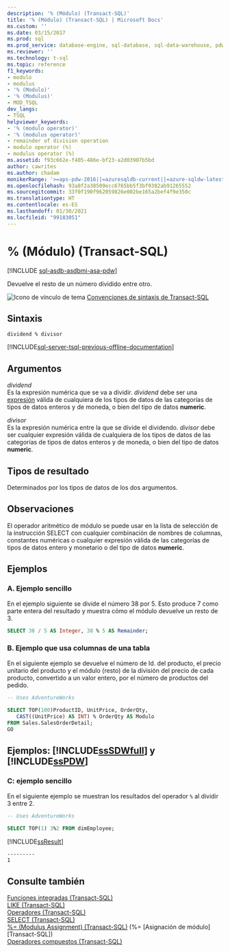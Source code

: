 ```yaml
---
description: '% (Módulo) (Transact-SQL)'
title: '% (Módulo) (Transact-SQL) | Microsoft Docs'
ms.custom: ''
ms.date: 03/15/2017
ms.prod: sql
ms.prod_service: database-engine, sql-database, sql-data-warehouse, pdw
ms.reviewer: ''
ms.technology: t-sql
ms.topic: reference
f1_keywords:
- modulo
- modulus
- '% (Modulo)'
- '% (Modulus)'
- MOD_TSQL
dev_langs:
- TSQL
helpviewer_keywords:
- '% (modulo operator)'
- '% (modulus operator)'
- remainder of division operation
- modulo operator (%)
- modulus operator (%)
ms.assetid: f93c662e-f405-486e-bf23-a2d03907b5bd
author: cawrites
ms.author: chadam
monikerRange: '>=aps-pdw-2016||=azuresqldb-current||=azure-sqldw-latest||>=sql-server-2016||>=sql-server-linux-2017||=azuresqldb-mi-current'
ms.openlocfilehash: 93a8f2a38509ecc6765bb5f3bf9382ab91265552
ms.sourcegitcommit: 33f0f190f962059826e002be165a2bef4f9e350c
ms.translationtype: HT
ms.contentlocale: es-ES
ms.lasthandoff: 01/30/2021
ms.locfileid: "99183051"
---
```

# <a name="-modulus-transact-sql"></a>% (Módulo) (Transact-SQL)
[!INCLUDE [sql-asdb-asdbmi-asa-pdw](../../includes/applies-to-version/sql-asdb-asdbmi-asa-pdw.md)]

  Devuelve el resto de un número dividido entre otro.  
  
 ![Icono de vínculo de tema](../../database-engine/configure-windows/media/topic-link.gif "Icono de vínculo de tema") [Convenciones de sintaxis de Transact-SQL](../../t-sql/language-elements/transact-sql-syntax-conventions-transact-sql.md)  
  
## <a name="syntax"></a>Sintaxis  
  
```syntaxsql  
dividend % divisor  
```  
  
[!INCLUDE[sql-server-tsql-previous-offline-documentation](../../includes/sql-server-tsql-previous-offline-documentation.md)]

## <a name="arguments"></a>Argumentos
 *dividend*  
 Es la expresión numérica que se va a dividir. *dividend* debe ser una [expresión](../../t-sql/language-elements/expressions-transact-sql.md) válida de cualquiera de los tipos de datos de las categorías de tipos de datos enteros y de moneda, o bien del tipo de datos **numeric**.  
  
 *divisor*  
 Es la expresión numérica entre la que se divide el dividendo. *divisor* debe ser cualquier expresión válida de cualquiera de los tipos de datos de las categorías de tipos de datos enteros y de moneda, o bien del tipo de datos **numeric**.  
  
## <a name="result-types"></a>Tipos de resultado  
 Determinados por los tipos de datos de los dos argumentos.  
  
## <a name="remarks"></a>Observaciones  
 El operador aritmético de módulo se puede usar en la lista de selección de la instrucción SELECT con cualquier combinación de nombres de columnas, constantes numéricas o cualquier expresión válida de las categorías de tipos de datos entero y monetario o del tipo de datos **numeric**.  
  
## <a name="examples"></a>Ejemplos  
  
### <a name="a-simple-example"></a>A. Ejemplo sencillo  
 En el ejemplo siguiente se divide el número 38 por 5. Esto produce 7 como parte entera del resultado y muestra cómo el módulo devuelve un resto de 3.  
  
```sql  
SELECT 38 / 5 AS Integer, 38 % 5 AS Remainder;
```  
  
### <a name="b-example-using-columns-in-a-table"></a>B. Ejemplo que usa columnas de una tabla  
 En el siguiente ejemplo se devuelve el número de Id. del producto, el precio unitario del producto y el módulo (resto) de la división del precio de cada producto, convertido a un valor entero, por el número de productos del pedido.  
  
```sql  
-- Uses AdventureWorks  
  
SELECT TOP(100)ProductID, UnitPrice, OrderQty,  
   CAST((UnitPrice) AS INT) % OrderQty AS Modulo  
FROM Sales.SalesOrderDetail;  
GO  
```  
  
## <a name="examples-sssdwfull-and-sspdw"></a>Ejemplos: [!INCLUDE[ssSDWfull](../../includes/sssdwfull-md.md)] y [!INCLUDE[ssPDW](../../includes/sspdw-md.md)]  
  
### <a name="c-simple-example"></a>C: ejemplo sencillo  
 En el siguiente ejemplo se muestran los resultados del operador `%` al dividir 3 entre 2.  
  
```sql  
-- Uses AdventureWorks  
  
SELECT TOP(1) 3%2 FROM dimEmployee;  
```  
  
 [!INCLUDE[ssResult](../../includes/ssresult-md.md)]  
  
```  
---------   
1         
```  
  
## <a name="see-also"></a>Consulte también  
 [Funciones integradas &#40;Transact-SQL&#41;](~/t-sql/functions/functions.md)   
 [LIKE &#40;Transact-SQL&#41;](../../t-sql/language-elements/like-transact-sql.md)   
 [Operadores &#40;Transact-SQL&#41;](../../t-sql/language-elements/operators-transact-sql.md)   
 [SELECT &#40;Transact-SQL&#41;](../../t-sql/queries/select-transact-sql.md)   
 [%= &#40;Modulus Assignment&#41; &#40;Transact-SQL&#41;](../../t-sql/language-elements/modulo-equals-transact-sql.md)  (%= [Asignación de módulo] [Transact-SQL])  
 [Operadores compuestos &#40;Transact-SQL&#41;](../../t-sql/language-elements/compound-operators-transact-sql.md)  
  
  


